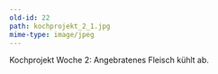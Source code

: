 ```yaml
---
old-id: 22
path: kochprojekt_2_1.jpg
mime-type: image/jpeg
---
```

Kochprojekt Woche 2:
Angebratenes Fleisch kühlt ab.
